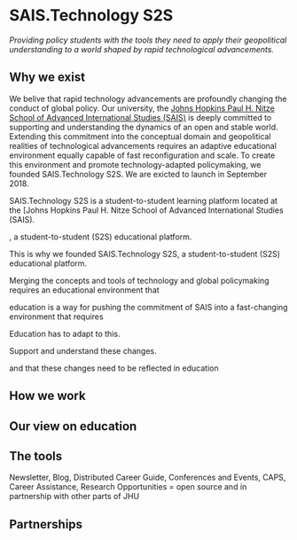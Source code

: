 # SAIS.Technology S2S

*Providing policy students with the tools they need to apply their geopolitical understanding to a world shaped by rapid technological advancements.*

## Why we exist

We belive that rapid technology advancements are profoundly changing the conduct of global policy. Our university, the [Johns Hopkins Paul H. Nitze School of Advanced International Studies (SAIS)](https://www.sais-jhu.edu/) is deeply committed to supporting and understanding the dynamics of an open and stable world. Extending this commitment into the conceptual domain and geopolitical realities of technological advancements requires an adaptive educational environment equally capable of fast reconfiguration and scale. To create this environment and promote technology-adapted policymaking, we founded SAIS.Technology S2S. We are exicted to launch in September 2018.

SAIS.Technology S2S is a student-to-student learning platform located at the [Johns Hopkins Paul H. Nitze School of Advanced International Studies (SAIS).

, a student-to-student (S2S) educational platform. 


This is why we founded SAIS.Technology S2S, a student-to-student (S2S) educational platform. 


Merging the concepts and tools of technology and global policymaking requires an educational environment that 


education is a way for pushing the commitment of SAIS into a fast-changing environment that requires 


Education has to adapt to this. 

Support and understand these changes.

and that these changes need to be reflected in education 

## How we work

## Our view on education

## The tools

Newsletter, Blog, Distributed Career Guide, Conferences and Events, CAPS, Career Assistance, Research Opportunities = open source and in partnership with other parts of JHU

## Partnerships






